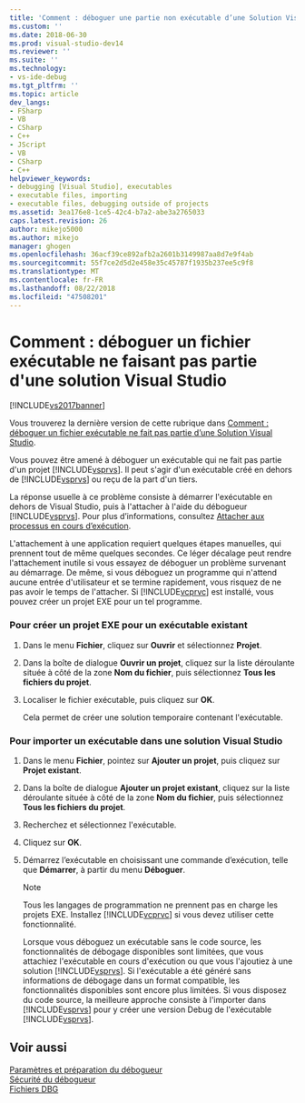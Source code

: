 ```yaml
---
title: 'Comment : déboguer une partie non exécutable d’une Solution Visual Studio | Microsoft Docs'
ms.custom: ''
ms.date: 2018-06-30
ms.prod: visual-studio-dev14
ms.reviewer: ''
ms.suite: ''
ms.technology:
- vs-ide-debug
ms.tgt_pltfrm: ''
ms.topic: article
dev_langs:
- FSharp
- VB
- CSharp
- C++
- JScript
- VB
- CSharp
- C++
helpviewer_keywords:
- debugging [Visual Studio], executables
- executable files, importing
- executable files, debugging outside of projects
ms.assetid: 3ea176e8-1ce5-42c4-b7a2-abe3a2765033
caps.latest.revision: 26
author: mikejo5000
ms.author: mikejo
manager: ghogen
ms.openlocfilehash: 36acf39ce892afb2a2601b3149987aa8d7e9f4ab
ms.sourcegitcommit: 55f7ce2d5d2e458e35c45787f1935b237ee5c9f8
ms.translationtype: MT
ms.contentlocale: fr-FR
ms.lasthandoff: 08/22/2018
ms.locfileid: "47508201"
---
```

# <a name="how-to-debug-an-executable-not-part-of-a-visual-studio-solution"></a>Comment : déboguer un fichier exécutable ne faisant pas partie d'une solution Visual Studio
[!INCLUDE[vs2017banner](../includes/vs2017banner.md)]

Vous trouverez la dernière version de cette rubrique dans [Comment : déboguer un fichier exécutable ne fait pas partie d’une Solution Visual Studio](https://docs.microsoft.com/visualstudio/debugger/how-to-debug-an-executable-not-part-of-a-visual-studio-solution).  
  
Vous pouvez être amené à déboguer un exécutable qui ne fait pas partie d'un projet [!INCLUDE[vsprvs](../includes/vsprvs-md.md)]. Il peut s'agir d'un exécutable créé en dehors de [!INCLUDE[vsprvs](../includes/vsprvs-md.md)] ou reçu de la part d'un tiers.  
  
 La réponse usuelle à ce problème consiste à démarrer l'exécutable en dehors de Visual Studio, puis à l'attacher à l'aide du débogueur [!INCLUDE[vsprvs](../includes/vsprvs-md.md)]. Pour plus d’informations, consultez [Attacher aux processus en cours d’exécution](../debugger/attach-to-running-processes-with-the-visual-studio-debugger.md).
  
 L'attachement à une application requiert quelques étapes manuelles, qui prennent tout de même quelques secondes. Ce léger décalage peut rendre l'attachement inutile si vous essayez de déboguer un problème survenant au démarrage. De même, si vous déboguez un programme qui n'attend aucune entrée d'utilisateur et se termine rapidement, vous risquez de ne pas avoir le temps de l'attacher. Si [!INCLUDE[vcprvc](../includes/vcprvc-md.md)] est installé, vous pouvez créer un projet EXE pour un tel programme.  
  
### <a name="to-create-an-exe-project-for-an-existing-executable"></a>Pour créer un projet EXE pour un exécutable existant  
  
1.  Dans le menu **Fichier**, cliquez sur **Ouvrir** et sélectionnez **Projet**.  
  
2.  Dans la boîte de dialogue **Ouvrir un projet**, cliquez sur la liste déroulante située à côté de la zone **Nom du fichier**, puis sélectionnez **Tous les fichiers du projet**.  
  
3.  Localiser le fichier exécutable, puis cliquez sur **OK**.  
  
     Cela permet de créer une solution temporaire contenant l'exécutable.  
  
### <a name="to-import-an-executable-into-a-visual-studio-solution"></a>Pour importer un exécutable dans une solution Visual Studio  
  
1.  Dans le menu **Fichier**, pointez sur **Ajouter un projet**, puis cliquez sur **Projet existant**.  
  
2.  Dans la boîte de dialogue **Ajouter un projet existant**, cliquez sur la liste déroulante située à côté de la zone **Nom du fichier**, puis sélectionnez **Tous les fichiers du projet**.  
  
3.  Recherchez et sélectionnez l'exécutable.  
  
4.  Cliquez sur **OK**.  
  
5.  Démarrez l’exécutable en choisissant une commande d’exécution, telle que **Démarrer**, à partir du menu **Déboguer**.  
  
    > [!NOTE]
    >  Tous les langages de programmation ne prennent pas en charge les projets EXE. Installez [!INCLUDE[vcprvc](../includes/vcprvc-md.md)] si vous devez utiliser cette fonctionnalité.  
  
     Lorsque vous déboguez un exécutable sans le code source, les fonctionnalités de débogage disponibles sont limitées, que vous attachiez l'exécutable en cours d'exécution ou que vous l'ajoutiez à une solution [!INCLUDE[vsprvs](../includes/vsprvs-md.md)]. Si l'exécutable a été généré sans informations de débogage dans un format compatible, les fonctionnalités disponibles sont encore plus limitées. Si vous disposez du code source, la meilleure approche consiste à l'importer dans [!INCLUDE[vsprvs](../includes/vsprvs-md.md)] pour y créer une version Debug de l'exécutable [!INCLUDE[vsprvs](../includes/vsprvs-md.md)].  
  
## <a name="see-also"></a>Voir aussi  
 [Paramètres et préparation du débogueur](../debugger/debugger-settings-and-preparation.md)   
 [Sécurité du débogueur](../debugger/debugger-security.md)   
 [Fichiers DBG](http://msdn.microsoft.com/en-us/91e449e9-8b65-4123-960f-2107cd1f1cfd)



